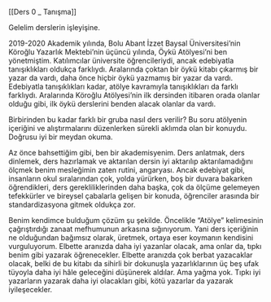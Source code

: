 [[Ders 0 _ Tanışma]]

Gelelim derslerin işleyişine.

2019-2020 Akademik yılında, Bolu Abant İzzet Baysal Üniversitesi’nin Köroğlu Yazarlık Mektebi’nin üçüncü yılında, Öykü Atölyesi’ni ben yönetmiştim. Katılımcılar üniversite öğrencileriydi, ancak edebiyatla tanışıklıkları oldukça farklıydı. Aralarında çoktan bir öykü kitabı çıkarmış bir yazar da vardı, daha önce hiçbir öykü yazmamış bir yazar da vardı. Edebiyatla tanışıklıkları kadar, atölye kavramıyla tanışıklıkları da farklı farklıydı. Aralarında Köroğlu Atölyesi’nin ilk dersinden itibaren orada olanlar olduğu gibi, ilk öykü derslerini benden alacak olanlar da vardı.

Birbirinden bu kadar farklı bir gruba nasıl ders verilir? Bu soru atölyenin içeriğini ve alıştırmalarını düzenlerken sürekli aklımda olan bir konuydu. Doğrusu iyi bir meydan okuma.

Az önce bahsettiğim gibi, ben bir akademisyenim. Ders anlatmak, ders dinlemek, ders hazırlamak ve aktarılan dersin iyi aktarılıp aktarılamadığını ölçmek benim mesleğimin zaten rutini, angaryası. Ancak edebiyat gibi, insanların okul sıralarından çok, yolda yürürken, boş bir duvara bakarken öğrendikleri, ders gerekliliklerinden daha başka, çok da ölçüme gelemeyen tefekkürler ve bireysel çabalarla gelişen bir konuda, öğrenciler arasında bir standardizasyona gitmek oldukça zor.

Benim kendimce bulduğum çözüm şu şekilde. Öncelikle “Atölye” kelimesinin çağrıştırdığı zanaat mefhumunun arkasına sığınıyorum. Yani ders içeriğinin ne olduğundan bağımsız olarak, üretmek, ortaya eser koymanın kendisini vurguluyorum. Elbette aranızda daha iyi yazanlar olacak, ama onlar da, tıpkı benim gibi yazarak öğrenecekler. Elbette aranızda çok berbat yazacaklar olacak, belki de bu kitabı da sihirli bir dokunuşla yazarlıklarının üç beş ufak tüyoyla daha iyi hâle geleceğini düşünerek aldılar. Ama yağma yok. Tıpkı iyi yazarların yazarak daha iyi olacakları gibi, kötü yazarlar da yazarak iyileşecekler.


